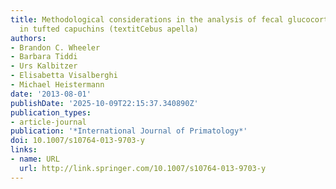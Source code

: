 ```yaml
---
title: Methodological considerations in the analysis of fecal glucocorticoid metabolites
  in tufted capuchins (textitCebus apella)
authors:
- Brandon C. Wheeler
- Barbara Tiddi
- Urs Kalbitzer
- Elisabetta Visalberghi
- Michael Heistermann
date: '2013-08-01'
publishDate: '2025-10-09T22:15:37.340890Z'
publication_types:
- article-journal
publication: '*International Journal of Primatology*'
doi: 10.1007/s10764-013-9703-y
links:
- name: URL
  url: http://link.springer.com/10.1007/s10764-013-9703-y
---
```

